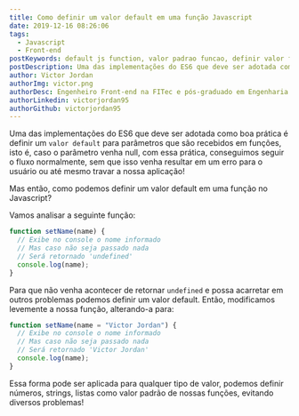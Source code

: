 ```yaml
---
title: Como definir um valor default em uma função Javascript
date: 2019-12-16 08:26:06
tags:
  - Javascript
  - Front-end
postKeywords: default js function, valor padrao funcao, definir valor funcao, funcao js, default js, valor default, front-end, boas praticas js
postDescription: Uma das implementações do ES6 que deve ser adotada como boa prática é definir um valor default para parâmetros que são recebidos em funções, isto é, caso o parâmetro venha null, com essa prática, conseguimos seguir o fluxo normalmente, sem que isso venha resultar em um erro para o usuário ou até mesmo travar a nossa aplicação!
author: Victor Jordan
authorImg: victor.png
authorDesc: Engenheiro Front-end na FITec e pós-graduado em Engenharia de Software pela PUC-MG e formado em Banco de Dados pela Fatec, apaixonado por usabilidade, performance e UX!
authorLinkedin: victorjordan95
authorGithub: victorjordan95
---
```


Uma das implementações do ES6 que deve ser adotada como boa prática é definir um `valor default` para parâmetros que são recebidos em funções, isto é, caso o parâmetro venha null, com essa prática, conseguimos seguir o fluxo normalmente, sem que isso venha resultar em um erro para o usuário ou até mesmo travar a nossa aplicação!

Mas então, como podemos definir um valor default em uma função no Javascript?

<!-- more -->

Vamos analisar a seguinte função:

```javascript
function setName(name) {
  // Exibe no console o nome informado
  // Mas caso não seja passado nada
  // Será retornado 'undefined'
  console.log(name);
}
```

Para que não venha acontecer de retornar `undefined` e possa acarretar em outros problemas podemos definir um valor default.
Então, modificamos levemente a nossa função, alterando-a para:

```javascript
function setName(name = "Victor Jordan") {
  // Exibe no console o nome informado
  // Mas caso não seja passado nada
  // Será retornado 'Victor Jordan'
  console.log(name);
}
```

Essa forma pode ser aplicada para qualquer tipo de valor, podemos definir números, strings, listas como valor padrão de nossas funções, evitando diversos problemas!
